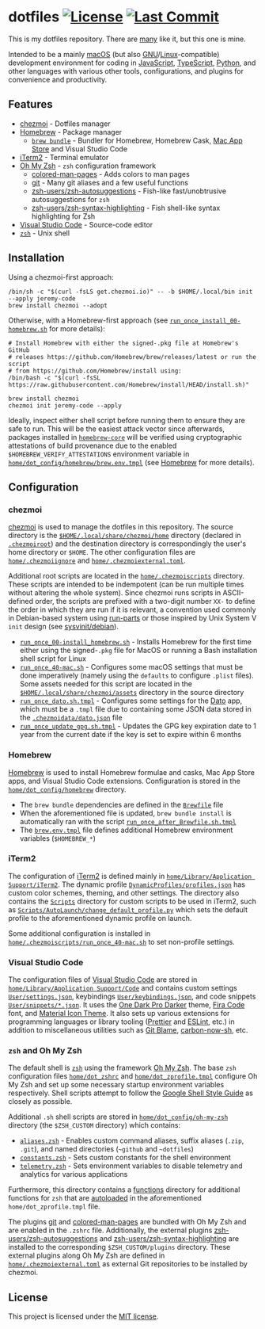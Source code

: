# dotfiles [![License](https://img.shields.io/github/license/jeremy-code/dotfiles?logo=data:image/svg+xml;base64,PHN2ZyByb2xlPSJpbWciIHZpZXdCb3g9IjAgMCAzMiAzMiIgeG1sbnM9Imh0dHA6Ly93d3cudzMub3JnLzIwMDAvc3ZnIj48dGl0bGU+Q2VydGlmaWNhdGU8L3RpdGxlPjxwYXRoIGZpbGw9IiNmZmYiIGQ9Ik00IDZ2MTRhMiAyIDAgMCAwIDIgMmgxMnY2bDMtMiAzIDJ2LTZoNGEyIDIgMCAwIDAgMi0yVjZhMiAyIDAgMCAwLTItMkg2YTIgMiAwIDAgMC0yIDJabTIgMGg4djJINlptMCA0aDZ2Mkg2Wm0wIDRoOHYySDZabTEwIDZINnYtMmgxMFptOC02djRsLTMtMi0zIDJ2LTRsLTQtMiA0LTJWNmwzIDIgMy0ydjQuMmw0IDEuOFoiLz48L3N2Zz4K)](LICENSE) [![Last Commit](https://img.shields.io/github/last-commit/jeremy-code/dotfiles?logo=git&logoColor=%23fff)](https://github.com/jeremy-code/dotfiles/commit/main)

This is my dotfiles repository. There are [many](https://dotfiles.github.io) like it, but this one is mine.

Intended to be a mainly [macOS](https://www.apple.com/macos) (but also [GNU](https://www.gnu.org)/[Linux](https://www.linux.org)-compatible) development environment for coding in [JavaScript](https://ecma-international.org/publications-and-standards/standards/ecma-262/), [TypeScript](https://www.typescriptlang.org), [Python](https://www.python.org/), and other languages with various other tools, configurations, and plugins for convenience and productivity.

## Features

- [chezmoi](https://www.chezmoi.io) - Dotfiles manager
- [Homebrew](https://brew.sh) - Package manager
  - [`brew bundle`](https://docs.brew.sh/Brew-Bundle-and-Brewfile) - Bundler for Homebrew, Homebrew Cask, [Mac App Store](https://www.apple.com/app-store/) and Visual Studio Code
- [iTerm2](https://iterm2.com) - Terminal emulator
- [Oh My Zsh](https://ohmyz.sh) - `zsh` configuration framework
  - [colored-man-pages](https://github.com/ohmyzsh/ohmyzsh/tree/master/plugins/colored-man-pages) - Adds colors to man pages
  - [git](https://github.com/ohmyzsh/ohmyzsh/tree/master/plugins/git) - Many git aliases and a few useful functions
  - [zsh-users/zsh-autosuggestions](https://github.com/zsh-users/zsh-autosuggestions) - Fish-like fast/unobtrusive autosuggestions for `zsh`
  - [zsh-users/zsh-syntax-highlighting](https://github.com/zsh-users/zsh-syntax-highlighting) - Fish shell-like syntax highlighting for Zsh
- [Visual Studio Code](https://code.visualstudio.com) - Source-code editor
- [`zsh`](https://www.zsh.org) - Unix shell

## Installation

Using a chezmoi-first approach:

```shell
/bin/sh -c "$(curl -fsLS get.chezmoi.io)" -- -b $HOME/.local/bin init --apply jeremy-code
brew install chezmoi --adopt
```

Otherwise, with a Homebrew-first approach (see [`run_once_install_00-homebrew.sh`](home/.chezmoiscripts/run_once_00-install_homebrew.sh) for more details):

```shell
# Install Homebrew with either the signed-.pkg file at Homebrew's GitHub
# releases https://github.com/Homebrew/brew/releases/latest or run the script
# from https://github.com/Homebrew/install using:
/bin/bash -c "$(curl -fsSL https://raw.githubusercontent.com/Homebrew/install/HEAD/install.sh)"

brew install chezmoi
chezmoi init jeremy-code --apply
```

Ideally, inspect either shell script before running them to ensure they are safe to run. This will be the easiest attack vector since afterwards, packages installed in [`homebrew-core`](https://github.com/Homebrew/homebrew-core) will be verified using cryptographic attestations of build provenance due to the enabled `$HOMEBREW_VERIFY_ATTESTATIONS` environment variable in [`home/dot_config/homebrew/brew.env.tmpl`](home/dot_config/homebrew/brew.env.tmpl) (see [Homebrew](#homebrew) for more details).

## Configuration

### chezmoi

[chezmoi](https://www.chezmoi.io) is used to manage the dotfiles in this repository. The source directory is the [`$HOME/.local/share/chezmoi/home`](home) directory (declared in [`.chezmoiroot`](.chezmoiroot)) and the destination directory is correspondingly the user's home directory or `$HOME`. The other configuration files are [`home/.chezmoiignore`](home/.chezmoiignore) and [`home/.chezmoiexternal.toml`](home/.chezmoiexternal.toml).

Additional root scripts are located in the [`home/.chezmoiscripts`](home/.chezmoiscripts) directory. These scripts are intended to be indempotent (can be run multiple times without altering the whole system). Since chezmoi runs scripts in ASCII-defined order, the scripts are prefixed with a two-digit number `XX-` to define the order in which they are run if it is relevant, a convention used commonly in Debian-based system using [run-parts](https://manpages.debian.org/testing/debianutils/run-parts.8.html) or those inspired by Unix System V `init` design (see [sysvinit/debian](https://salsa.debian.org/debian/sysvinit/-/blob/master/debian/src/sysv-rc/doc/README.runlevels)).

- [`run_once_00-install_homebrew.sh`](home/.chezmoiscripts/run_once_00-install_homebrew.sh) - Installs Homebrew for the first time either using the signed-`.pkg` file for MacOS or running a Bash installation shell script for Linux
- [`run_once_40-mac.sh`](home/.chezmoiscripts/run_once_40-mac.sh) - Configures some macOS settings that must be done imperatively (namely using the `defaults` to configure `.plist` files). Some assets needed for this script are located in the [`$HOME/.local/share/chezmoi/assets`](assets) directory in the source directory
- [`run_once_dato.sh.tmpl`](home/.chezmoiscripts/run_once_dato.sh.tmpl) - Configures some settings for the [Dato](https://sindresorhus.com/dato) app, which must be a `.tmpl` file due to containing some JSON data stored in the [`.chezmoidata/dato.json`](home/.chezmoidata/dato.json) file
- [`run_once_update_gpg.sh.tmpl`](home/.chezmoiscripts/run_once_update_gpg.sh.tmpl) - Updates the GPG key expiration date to 1 year from the current date if the key is set to expire within 6 months

### Homebrew

[Homebrew](https://brew.sh) is used to install Homebrew formulae and casks, Mac App Store apps, and Visual Studio Code extensions. Configuration is stored in the [`home/dot_config/homebrew`](home/dot_config/homebrew) directory.

- The `brew bundle` dependencies are defined in the [`Brewfile`](home/dot_config/homebrew/Brewfile) file
- When the aforementioned file is updated, `brew bundle install` is automatically ran with the script [`run_once_after_Brewfile.sh.tmpl`](home/dot_config/homebrew/run_once_after_Brewfile.sh.tmpl)
- The [`brew.env.tmpl`](home/dot_config/homebrew/brew.env.tmpl) file defines additional Homebrew environment variables (`$HOMEBREW_*`)

### iTerm2

The configuration of [iTerm2](https://iterm2.com) is defined mainly in [`home/Library/Application Support/iTerm2`](<home/Library/Application Support/iTerm2>). The dynamic profile [`DynamicProfiles/profiles.json`](<home/Library/Application Support/iTerm2/DynamicProfiles/profiles.json>) has custom color schemes, theming, and other settings. The directory also contains the [`Scripts`](<home/Library/Application Support/iTerm2/Scripts>) directory for custom scripts to be used in iTerm2, such as [`Scripts/AutoLaunch/change_default_profile.py`](<home/Library/Application Support/iTerm2/Scripts/AutoLaunch/change_default_profile.py>) which sets the default profile to the aforementioned dynamic profile on launch.

Some additional configuration is installed in [`home/.chezmoiscripts/run_once_40-mac.sh`](home/.chezmoiscripts/run_once_40-mac.sh#L125-L153) to set non-profile settings.

### Visual Studio Code

The configuration files of [Visual Studio Code](https://code.visualstudio.com) are stored in [`home/Library/Application Support/Code`](<home/Library/Application Support/Code>) and contains custom settings [`User/settings.json`](<home/Library/Application Support/Code/User/settings.json>), keybindings [`User/keybindings.json`](<home/Library/Application Support/Code/User/keybindings.json>), and code snippets [`User/snippets/*.json`](<home/Library/Application Support/Code/User/snippets>). It uses the [One Dark Pro Darker](https://marketplace.visualstudio.com/items?itemName=zhuangtongfa.Material-theme) theme, [Fira Code](https://github.com/tonsky/FiraCode) font, and [Material Icon Theme](https://marketplace.visualstudio.com/items?itemName=PKief.material-icon-theme). It also sets up various extensions for programming languages or library tooling ([Prettier](https://prettier.io) and [ESLint](https://eslint.org), etc.) in addition to miscellaneous utilities such as [Git Blame](https://marketplace.visualstudio.com/items?itemName=waderyan.gitblame), [carbon-now-sh](https://marketplace.visualstudio.com/items?itemName=ericadamski.carbon-now-sh), etc.

### `zsh` and Oh My Zsh

The default shell is [`zsh`](https://www.zsh.org) using the framework [Oh My Zsh](https://ohmyz.sh). The base `zsh` configuration files [`home/dot_zshrc`](home/dot_zshrc) and [`home/dot_zprofile.tmpl`](home/dot_zprofile.tmpl) configure Oh My Zsh and set up some necessary startup environment variables respectively. Shell scripts attempt to follow the [Google Shell Style Guide](https://google.github.io/styleguide/shellguide.html) as closely as possible.

Additional `.sh` shell scripts are stored in [`home/dot_config/oh-my-zsh`](home/dot_config/oh-my-zsh) directory (the `$ZSH_CUSTOM` directory) which contains:

- [`aliases.zsh`](home/dot_config/oh-my-zsh/aliases.zsh) - Enables custom command aliases, suffix aliases (`.zip`, `.git`), and named directories (`~github` and `~dotfiles`)
- [`constants.zsh`](home/dot_config/oh-my-zsh/constants.zsh) - Sets custom constants for the shell environment
- [`telemetry.zsh`](home/dot_config/oh-my-zsh/telemetry.zsh) - Sets environment variables to disable telemetry and analytics for various applications

Furthermore, this directory contains a [functions](home/dot_config/oh-my-zsh/functions) directory for additional functions for `zsh` that are [autoloaded](https://zsh.sourceforge.io/Doc/Release/Functions.html#index-autoloading-functions) in the aforementioned `home/dot_zprofile.tmpl` file.

The plugins [git](https://github.com/ohmyzsh/ohmyzsh/tree/master/plugins/git) and [colored-man-pages](https://github.com/ohmyzsh/ohmyzsh/tree/master/plugins/colored-man-pages) are bundled with Oh My Zsh and are enabled in the `.zshrc` file. Additionally, the external plugins [zsh-users/zsh-autosuggestions](https://github.com/zsh-users/zsh-autosuggestions) and [zsh-users/zsh-syntax-highlighting](https://github.com/zsh-users/zsh-syntax-highlighting) are installed to the corresponding `$ZSH_CUSTOM/plugins` directory. These external plugins along Oh My Zsh are defined in [`home/.chezmoiexternal.toml`](home/.chezmoiexternal.toml) as external Git repositories to be installed by chezmoi.

## License

This project is licensed under the [MIT license](LICENSE).
